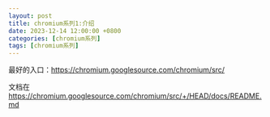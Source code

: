 ```yaml
---
layout: post
title: chromium系列1:介绍
date: 2023-12-14 12:00:00 +0800
categories: [chromium系列]
tags: [chromium系列]
---
```


最好的入口：<https://chromium.googlesource.com/chromium/src/>

文档在 <https://chromium.googlesource.com/chromium/src/+/HEAD/docs/README.md>